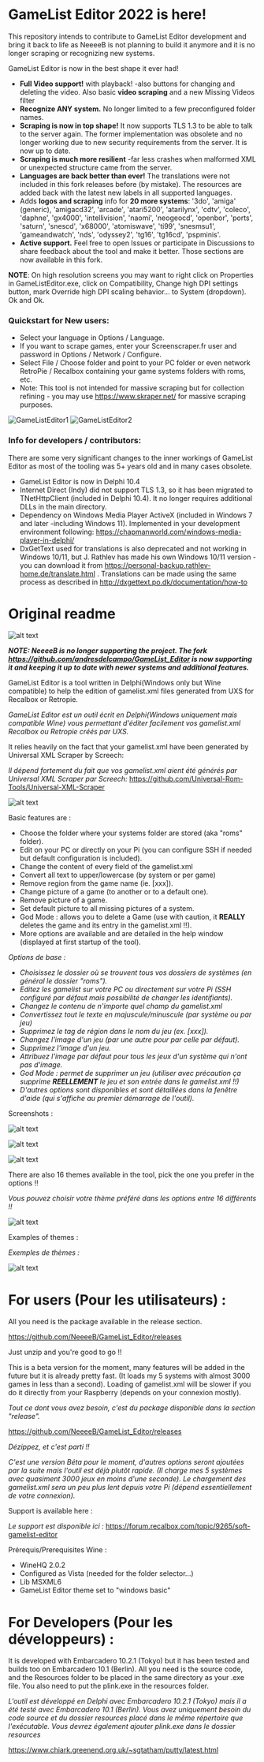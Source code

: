 # GameList Editor 2022 is here!
This repository intends to contribute to GameList Editor development and bring it back to life as NeeeeB is not planning to build it anymore and it is no longer scraping or recognizing new systems.

GameList Editor is now in the best shape it ever had! 
* **Full Video support!** with playback! -also buttons for changing and deleting the video. Also basic **video scraping** and a new Missing Videos filter 
* **Recognize ANY system.** No longer limited to a few preconfigured folder names.
* **Scraping is now in top shape!** It now supports TLS 1.3 to be able to talk to the server again. The former implementation was obsolete and no longer working due to new security requirements from the server. It is now up to date.
* **Scraping is much more resilient** -far less crashes when malformed XML or unexpected structure came from the server.
* **Languages are back better than ever!** The translations were not included in this fork releases before (by mistake). The resources are added back with the latest new labels in all supported languages.
* Adds **logos and scraping** info for **20 more systems**: '3do', 'amiga' (generic), 'amigacd32', 'arcade', 'atari5200', 'atarilynx', 'cdtv', 'coleco', 'daphne', 'gx4000', 'intellivision', 'naomi', 'neogeocd', 'openbor', 'ports', 'saturn', 'snescd', 'x68000', 'atomiswave', 'ti99', 'snesmsu1', 'gameandwatch', 'nds', 'odyssey2', 'tg16', 'tg16cd', 'pspminis'. 
* **Active support.** Feel free to open Issues or participate in Discussions to share feedback about the tool and make it better. Those sections are now available in this fork.

**NOTE**: On high resolution screens you may want to right click on Properties in GameListEditor.exe, click on Compatibility, Change high DPI settings button, mark Override high DPI scaling behavior... to System (dropdown). Ok and Ok. 

### Quickstart for New users:
- Select your language in Options / Language.
- If you want to scrape games, enter your Screenscraper.fr user and password in Options / Network / Configure.
- Select File / Choose folder and point to your PC folder or even network RetroPie / Recalbox containing your game systems folders with roms, etc.
- Note: This tool is not intended for massive scraping but for collection refining - you may use https://www.skraper.net/ for massive scraping purposes.

![GameListEditor1](https://user-images.githubusercontent.com/33843515/147408123-9b64fbbb-200e-4188-9f26-b7ee55af07d5.png)
![GameListEditor2](https://user-images.githubusercontent.com/33843515/147408203-ff75b5da-4b4a-484c-b771-fa0eb2b887c1.png)

### Info for developers / contributors:
There are some very significant changes to the inner workings of GameList Editor as most of the tooling was 5+ years old and in many cases obsolete.
* GameList Editor is now in Delphi 10.4
* Internet Direct (Indy) did not support TLS 1.3, so it has been migrated to TNetHttpClient (included in Delphi 10.4). It no longer requires additional DLLs in the main directory.
* Dependency on Windows Media Player ActiveX (included in Windows 7 and later -including Windows 11). Implemented in your development environment following: https://chapmanworld.com/windows-media-player-in-delphi/
* DxGetText used for translations is also deprecated and not working in Windows 10/11, but J. Rathlev has made his own Windows 10/11 version -you can download it from https://personal-backup.rathlev-home.de/translate.html . Translations can be made using the same process as described in http://dxgettext.po.dk/documentation/how-to


# Original readme
![alt text](https://github.com/NeeeeB/GameList_Editor/blob/master/Images/logo.png)

***NOTE: NeeeeB is no longer supporting the project. The fork https://github.com/andresdelcampo/GameList_Editor is now supporting it and keeping it up to date with newer systems and additional features.***

GameList Editor is a tool written in Delphi(Windows only but Wine compatible) to help the edition of gamelist.xml files generated from UXS for Recalbox or Retropie.

*GameList Editor est un outil écrit en Delphi(Windows uniquement mais compatible Wine) vous permettant d'éditer facilement vos gamelist.xml Recalbox ou Retropie créés par UXS.*

It relies heavily on the fact that your gamelist.xml have been generated by Universal XML Scraper by Screech:

*Il dépend fortement du fait que vos gamelist.xml aient été générés par Universal XML Scraper par Screech:*
https://github.com/Universal-Rom-Tools/Universal-XML-Scraper

![alt text](https://github.com/NeeeeB/GameList_Editor/blob/master/Images/Presentation/Capture.PNG)

Basic features are :
- Choose the folder where your systems folder are stored (aka "roms" folder).
- Edit on your PC or directly on your Pi (you can configure SSH if needed but default configuration is included).
- Change the content of every field of the gamelist.xml
- Convert all text to upper/lowercase (by system or per game)
- Remove region from the game name (ie. [xxx]).
- Change picture of a game (to another or to a default one).
- Remove picture of a game.
- Set default picture to all missing pictures of a system.
- God Mode : allows you to delete a Game (use with caution, it **REALLY** deletes the game and its entry in the gamelist.xml !!).
- More options are available and are detailed in the help window (displayed at first startup of the tool).

*Options de base :*
- *Choisissez le dossier où se trouvent tous vos dossiers de systèmes (en général le dossier "roms").*
- *Editez les gamelist sur votre PC ou directement sur votre Pi (SSH configuré par défaut mais possibilité de changer les identifiants).*
- *Changez le contenu de n'importe quel champ du gamelist.xml*
- *Convertissez tout le texte en majuscule/minuscule (par système ou par jeu)*
- *Supprimez le tag de région dans le nom du jeu (ex. [xxx]).*
- *Changez l'image d'un jeu (par une autre pour par celle par défaut).*
- *Supprimez l'image d'un jeu.*
- *Attribuez l'image par défaut pour tous les jeux d'un système qui n'ont pas d'image.*
- *God Mode : permet de supprimer un jeu (utiliser avec précaution ça supprime **REELLEMENT** le jeu et son entrée dans le gamelist.xml !!)*
- *D'autres options sont disponibles et sont détaillées dans la fenêtre d'aide (qui s'affiche au premier démarrage de l'outil).*

Screenshots :

![alt text](https://github.com/NeeeeB/GameList_Editor/blob/master/Images/Presentation/Capture2.PNG)

![alt text](https://github.com/NeeeeB/GameList_Editor/blob/master/Images/Presentation/Capture3.PNG)

![alt text](https://github.com/NeeeeB/GameList_Editor/blob/master/Images/Presentation/Capture4.PNG)

There are also 16 themes available in the tool, pick the one you prefer in the options !!

*Vous pouvez choisir votre thème préféré dans les options entre 16 différents !!*

![alt text](https://github.com/NeeeeB/GameList_Editor/blob/master/Images/Presentation/Capture5.PNG)

Examples of themes :

*Exemples de thèmes :*

![alt text](https://github.com/NeeeeB/GameList_Editor/blob/master/Images/Presentation/mosaic.png)

# For users (Pour les utilisateurs) :
All you need is the package available in the release section.

https://github.com/NeeeeB/GameList_Editor/releases

Just unzip and you're good to go !!

This is a beta version for the moment, many features will be added in the future but it is already pretty fast.
(It loads my 5 systems with almost 3000 games in less than a second).
Loading of gamelist.xml will be slower if you do it directly from your Raspberry (depends on your connexion mostly).

*Tout ce dont vous avez besoin, c'est du package disponible dans la section "release".*

https://github.com/NeeeeB/GameList_Editor/releases

*Dézippez, et c'est parti !!*

*C'est une version Béta pour le moment, d'autres options seront ajoutées par la suite mais l'outil est déjà plutôt rapide.
(Il charge mes 5 systèmes avec quasiment 3000 jeux en moins d'une seconde).
Le chargement des gamelist.xml sera un peu plus lent depuis votre Pi (dépend essentiellement de votre connexion).*

Support is available here :

*Le support est disponible ici :*
https://forum.recalbox.com/topic/9265/soft-gamelist-editor

Prérequis/Prerequisites Wine :

- WineHQ 2.0.2
- Configured as Vista (needed for the folder selector...)
- Lib MSXML6
- GameList Editor theme set to "windows basic"


# For Developers (Pour les développeurs) :
It is developed with Embarcadero 10.2.1 (Tokyo) but it has been tested and builds too on Embarcadero 10.1 (Berlin).
All you need is the source code, and the Resources folder to be placed in the same directory as your .exe file.
You also need to put the plink.exe in the resources folder.

*L'outil est développé en Delphi avec Embarcadero 10.2.1 (Tokyo) mais il a été testé avec Embarcadero 10.1 (Berlin).
Vous avez uniquement besoin du code source et du dossier resources placé dans le même répertoire que l'exécutable.
Vous devrez également ajouter plink.exe dans le dossier resources*

https://www.chiark.greenend.org.uk/~sgtatham/putty/latest.html



